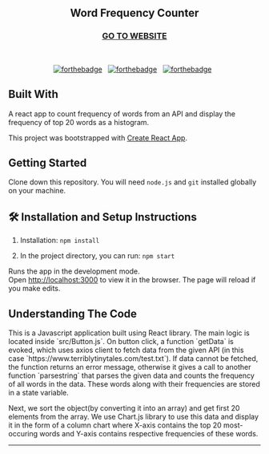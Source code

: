 <h2 align="center">
  Word Frequency Counter<br/>
  <h3 align ="center"><a href ="https://word-frequency-counter-sage.vercel.app/">GO TO WEBSITE</a></h3>
</h2>


<br/>

<div align="center">

[![forthebadge](https://forthebadge.com/images/badges/built-with-love.svg)](https://forthebadge.com) &nbsp;
[![forthebadge](https://forthebadge.com/images/badges/made-with-javascript.svg)](https://forthebadge.com) &nbsp;
[![forthebadge](https://forthebadge.com/images/badges/open-source.svg)](https://forthebadge.com) &nbsp;


</div>

## Built With

A react app to count frequency of words from an API and display the frequency of top 20 words as a histogram.

This project was bootstrapped with [Create React App](https://github.com/facebook/create-react-app).


## Getting Started

Clone down this repository. You will need `node.js` and `git` installed globally on your machine.

## 🛠 Installation and Setup Instructions

1. Installation: `npm install`

2. In the project directory, you can run: `npm start`

Runs the app in the development mode.\
Open [http://localhost:3000](http://localhost:3000) to view it in the browser.
The page will reload if you make edits.

## Understanding The Code

<div>
This is a Javascript application built using React library. The main logic is located inside `src/Button.js`. On button click, a function `getData` is evoked, which uses axios client to fetch data from the given API (in this case `https://www.terriblytinytales.com/test.txt`). If data cannot be fetched, the function returns an error message, otherwise it gives a call to another function `parsestring` that parses the given data and counts the frequency of all words in the data. These words along with their frequencies are stored in a state variable. 

Next, we sort the object(by converting it into an array) and get first 20 elements from the array. We use Chart.js library to use this data and display it in the form of a column chart where X-axis contains the top 20 most-occuring words and Y-axis contains respective frequencies of these words.
</div>
<hr/>
